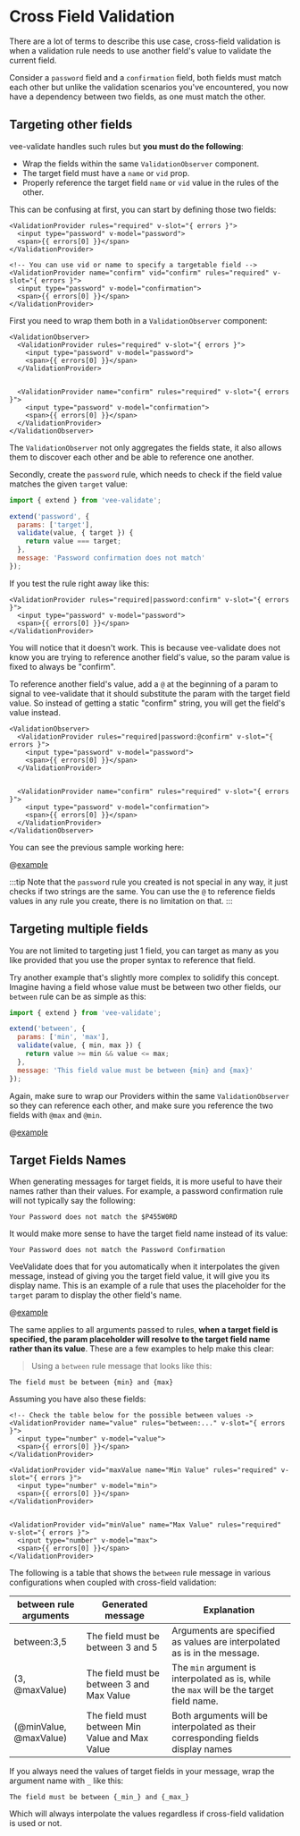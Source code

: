 # Cross Field Validation

There are a lot of terms to describe this use case, cross-field validation is when a validation rule needs to use another field's value to validate the current field.

Consider a `password` field and a `confirmation` field, both fields must match each other but unlike the validation scenarios you've encountered, you now have a dependency between two fields, as one must match the other.

## Targeting other fields

vee-validate handles such rules but **you must do the following**:

- Wrap the fields within the same `ValidationObserver` component.
- The target field must have a `name` or `vid` prop.
- Properly reference the target field `name` or `vid` value in the rules of the other.

This can be confusing at first, you can start by defining those two fields:

```vue
<ValidationProvider rules="required" v-slot="{ errors }">
  <input type="password" v-model="password">
  <span>{{ errors[0] }}</span>
</ValidationProvider>

<!-- You can use vid or name to specify a targetable field -->
<ValidationProvider name="confirm" vid="confirm" rules="required" v-slot="{ errors }">
  <input type="password" v-model="confirmation">
  <span>{{ errors[0] }}</span>
</ValidationProvider>
```

First you need to wrap them both in a `ValidationObserver` component:

```vue{1,12}
<ValidationObserver>
  <ValidationProvider rules="required" v-slot="{ errors }">
    <input type="password" v-model="password">
    <span>{{ errors[0] }}</span>
  </ValidationProvider>


  <ValidationProvider name="confirm" rules="required" v-slot="{ errors }">
    <input type="password" v-model="confirmation">
    <span>{{ errors[0] }}</span>
  </ValidationProvider>
</ValidationObserver>
```

The `ValidationObserver` not only aggregates the fields state, it also allows them to discover each other and be able to reference one another.

Secondly, create the `password` rule, which needs to check if the field value matches the given `target` value:

```js
import { extend } from 'vee-validate';

extend('password', {
  params: ['target'],
  validate(value, { target }) {
    return value === target;
  },
  message: 'Password confirmation does not match'
});
```

If you test the rule right away like this:

```vue
<ValidationProvider rules="required|password:confirm" v-slot="{ errors }">
  <input type="password" v-model="password">
  <span>{{ errors[0] }}</span>
</ValidationProvider>
```

You will notice that it doesn't work. This is because vee-validate does not know you are trying to reference another field's value, so the param value is fixed to always be "confirm".

To reference another field's value, add a `@` at the beginning of a param to signal to vee-validate that it should substitute the param with the target field value. So instead of getting a static "confirm" string, you will get the field's value instead.

```vue{2}
<ValidationObserver>
  <ValidationProvider rules="required|password:@confirm" v-slot="{ errors }">
    <input type="password" v-model="password">
    <span>{{ errors[0] }}</span>
  </ValidationProvider>


  <ValidationProvider name="confirm" rules="required" v-slot="{ errors }">
    <input type="password" v-model="confirmation">
    <span>{{ errors[0] }}</span>
  </ValidationProvider>
</ValidationObserver>
```

You can see the previous sample working here:

@[example](cross-field-password)

:::tip
Note that the `password` rule you created is not special in any way, it just checks if two strings are the same. You can use the `@` to reference fields values in any rule you create, there is no limitation on that.
:::

## Targeting multiple fields

You are not limited to targeting just 1 field, you can target as many as you like provided that you use the proper syntax to reference that field.

Try another example that's slightly more complex to solidify this concept. Imagine having a field whose value must be between two other fields, our `between` rule can be as simple as this:

```js
import { extend } from 'vee-validate';

extend('between', {
  params: ['min', 'max'],
  validate(value, { min, max }) {
    return value >= min && value <= max;
  },
  message: 'This field value must be between {min} and {max}'
});
```

Again, make sure to wrap our Providers within the same `ValidationObserver` so they can reference each other, and make sure you reference the two fields with `@max` and `@min`.

@[example](cross-field-between)

## Target Fields Names

When generating messages for target fields, it is more useful to have their names rather than their values. For example, a password confirmation rule will not typically say the following:

```
Your Password does not match the $P455W0RD
```

It would make more sense to have the target field name instead of its value:

```
Your Password does not match the Password Confirmation
```

VeeValidate does that for you automatically when it interpolates the given message, instead of giving you the target field value, it will give you its display name. This is an example of a rule that uses the placeholder for the `target` param to display the other field's name.

@[example](cross-field-names)

The same applies to all arguments passed to rules, **when a target field is specified, the param placeholder will resolve to the target field name rather than its value**. These are a few examples to help make this clear:

> Using a `between` rule message that looks like this:

```
The field must be between {min} and {max}
```

Assuming you have also these fields:

```vue
<!-- Check the table below for the possible between values ->
<ValidationProvider name="value" rules="between:..." v-slot="{ errors }">
  <input type="number" v-model="value">
  <span>{{ errors[0] }}</span>
</ValidationProvider>

<ValidationProvider vid="maxValue name="Min Value" rules="required" v-slot="{ errors }">
  <input type="number" v-model="min">
  <span>{{ errors[0] }}</span>
</ValidationProvider>


<ValidationProvider vid="minValue" name="Max Value" rules="required" v-slot="{ errors }">
  <input type="number" v-model="max">
  <span>{{ errors[0] }}</span>
</ValidationProvider>
```

The following is a table that shows the `between` rule message in various configurations when coupled with cross-field validation:

| between rule arguments | Generated message                              | Explanation                                                                              |
| ---------------------- | ---------------------------------------------- | ---------------------------------------------------------------------------------------- |
| between:3,5            | The field must be between 3 and 5              | Arguments are specified as values are interpolated as is in the message.                 |
| (3, @maxValue)         | The field must be between 3 and Max Value      | The `min` argument is interpolated as is, while the `max` will be the target field name. |
| (@minValue, @maxValue) | The field must between Min Value and Max Value | Both arguments will be interpolated as their corresponding fields display names          |

If you always need the values of target fields in your message, wrap the argument name with `_` like this:

```
The field must be between {_min_} and {_max_}
```

Which will always interpolate the values regardless if cross-field validation is used or not.

